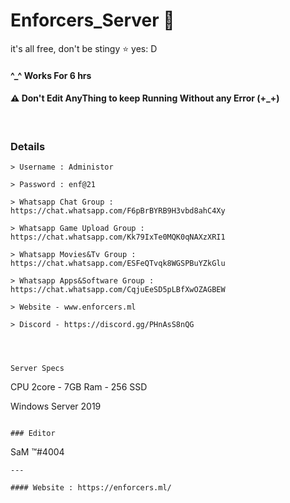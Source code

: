 # Enforcers_Server 🍃

it's all free, don't be stingy ⭐️ yes: D

#### ^_^ Works For 6 hrs


#### ⚠ Don't Edit AnyThing to keep Running Without any Error (+_+)

<br>

### Details
```
> Username : Administor 

> Password : enf@21

> Whatsapp Chat Group : https://chat.whatsapp.com/F6pBrBYRB9H3vbd8ahC4Xy

> Whatsapp Game Upload Group : https://chat.whatsapp.com/Kk79IxTe0MQK0qNAXzXRI1

> Whatsapp Movies&Tv Group : https://chat.whatsapp.com/ESFeQTvqk8WGSPBuYZkGlu

> Whatsapp Apps&Software Group : https://chat.whatsapp.com/CqjuEeSD5pLBfXwOZAGBEW

> Website - www.enforcers.ml

> Discord - https://discord.gg/PHnAsS8nQG




Server Specs 
```
CPU 2core - 7GB Ram - 256 SSD

Windows Server 2019
```

### Editor
```
SaM ™#4004

```
---

#### Website : https://enforcers.ml/
